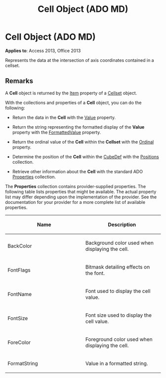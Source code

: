 ﻿---
title: Cell Object (ADO MD)
TOCTitle: Cell Object (ADO MD)
ms:assetid: b9d00b71-1f40-5bd1-4b89-fbdb59c552ba
ms:mtpsurl: https://msdn.microsoft.com/library/JJ249892(v=office.15)
ms:contentKeyID: 48547356
ms.date: 09/18/2015
mtps_version: v=office.15
---

# Cell Object (ADO MD)


**Applies to**: Access 2013, Office 2013

Represents the data at the intersection of axis coordinates contained in a cellset.

## Remarks

A **Cell** object is returned by the [Item](item-property-ado-md-cellset.md) property of a [Cellset](cellset-object-ado-md.md) object.

With the collections and properties of a **Cell** object, you can do the following:

  - Return the data in the **Cell** with the [Value](value-property-ado-md.md) property.

  - Return the string representing the formatted display of the **Value** property with the [FormattedValue](formattedvalue-property-ado-md.md) property.

  - Return the ordinal value of the **Cell** within the **Cellset** with the [Ordinal](ordinal-property-ado-md-cell.md) property.

  - Determine the position of the **Cell** within the [CubeDef](cubedef-object-ado-md.md) with the [Positions](positions-collection-ado-md.md) collection.

  - Retrieve other information about the **Cell** with the standard ADO [Properties](properties-collection-ado.md) collection.

The **Properties** collection contains provider-supplied properties. The following table lists properties that might be available. The actual property list may differ depending upon the implementation of the provider. See the documentation for your provider for a more complete list of available properties.

<table>
<colgroup>
<col style="width: 50%" />
<col style="width: 50%" />
</colgroup>
<thead>
<tr class="header">
<th><p>Name</p></th>
<th><p>Description</p></th>
</tr>
</thead>
<tbody>
<tr class="odd">
<td><p>BackColor</p></td>
<td><p>Background color used when displaying the cell.</p></td>
</tr>
<tr class="even">
<td><p>FontFlags</p></td>
<td><p>Bitmask detailing effects on the font.</p></td>
</tr>
<tr class="odd">
<td><p>FontName</p></td>
<td><p>Font used to display the cell value.</p></td>
</tr>
<tr class="even">
<td><p>FontSize</p></td>
<td><p>Font size used to display the cell value.</p></td>
</tr>
<tr class="odd">
<td><p>ForeColor</p></td>
<td><p>Foreground color used when displaying the cell.</p></td>
</tr>
<tr class="even">
<td><p>FormatString</p></td>
<td><p>Value in a formatted string.</p></td>
</tr>
</tbody>
</table>

